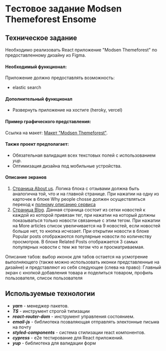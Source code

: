 # Tестовое задание Modsen Themeforest Ensome

## Техническое задание

Необходимо реализовать React приложение "Modsen Themeforest" по предоставленному дизайну из Figma.

#### Необходимый функционал:

Приложение должно предоставлять возможность:

- elastic search

#### Дополнительный функционал

- Развернуть приложение на хостиге (heroky, vercel)

#### Пример графического представления:

Ссылка на макет: [Макет "Modsen Themeforest"](<https://www.figma.com/file/RH6Tg2icMlc7M2DdHEJ9Bl/Themeforest-Modsen-Template-(Community)?node-id=236%3A74554>).

#### Также проект предполагает:

- Обязательная валидация всех текстовых полей с использованием _yup_.
- Оптимизация дизайна под мобильные устройства.

#### Описание экранов

1. [Страница About us](<https://www.figma.com/file/RH6Tg2icMlc7M2DdHEJ9Bl/Themeforest-Modsen-Template-(Community)?node-id=255%3A23264>). Логика блока с отзывами должна быть аналогична той, что и на главной странице. При нажатии на одну из карточек в блоке Why people chosse должен осуществляться переход к [полному описанию сервиса](<https://www.figma.com/file/RH6Tg2icMlc7M2DdHEJ9Bl/Themeforest-Ensome-Modsen-(Community)?node-id=255%3A24521>)
2. [Страница Blog](<https://www.figma.com/file/RH6Tg2icMlc7M2DdHEJ9Bl/Themeforest-Modsen-Template-(Community)?node-id=255%3A24519>). Данная страница состоит из сетки новостей к каждой из которой привязан тег, при нажатии на который должны показываться только новости связанные с этим тегом. При нажатии на More articles список увеличивается на 9 новостей, если новостей больше нет, то кнопка исчезает. При открытии новости в блоке Popular posts отображаются популярные новости по количеству просмотров. В блоке Related Posts отображается 3 самых популярных новости с тем же тегом что и просматриваемая.

Описание табов: выбор иконок для табов остается на усмотрение выполняющего (также можно использовать иконки представленные на дизайне) и представляют из себя следующее (слева на право): Главный экран с кнопкой добавления товара и поделиться товаром, профиль пользователя, список пользователя

## Используемые технологии

- **_yarn_** - менеджер пакетов.
- **_TS_** - инструмент строгой типизации
- **_react-router-dom_** - инструмент управления состоянием.
- **_email-js_** - библиотека позваляющая отправлять электонные письма на почту
- **_styled-components_** - система стилизации react компонентов.
- **_cypress_** - e2e тестирование для React приложений.
- **_yup_** - библиотека для валидации форм
